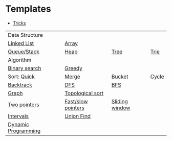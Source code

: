 # Templates

* [Tricks](./tricks.md)

|     |     |     |     |
| --- | --- | --- | --- |
| Data Structure |
| [Linked List]() | [Array]() |
| [Queue/Stack](./queue_stack/template.md) |  [Heap](./heap/template.md) | [Tree](./tree/template.md) | [Trie](./trie/template.md) |
| Algorithm |
| [Binary search](./binary_search/template.md)| [Greedy](./greedy/template.md) |
| Sort: [Quick]() | [Merge]() | [Bucket]() | [Cycle]() |
| [Backtrack](./backtrack/template.md) | [DFS](./dfs_bfs/template_dfs.md) | [BFS](./dfs_bfs/template_bfs.md) |
| [Graph](./graph/template.md) | [Topological sort](./topological_sort/template.md) | 
| [Two pointers](./two_pointers/template.md) | [Fast/slow pointers](./fast_slow_pointers/template.md) | [Sliding window](./sliding_window/template.md) |
| [Intervals](./intervals/template.md) | [Union Find](./union_find/template.md) | 
| [Dynamic Programming](./dynamic_prog/template.md) |

[](.//template.md)
